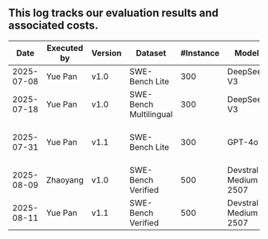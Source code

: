 ## This log tracks our evaluation results and associated costs.

| Date       | Executed by | Version | Dataset                | #Instance | Model       | Resolved Rate | API Cost | Notes                              |
|------------|-------------|---------|------------------------|-----------|-------------|---------------|----------|------------------------------------|
| 2025-07-08 | Yue Pan     | v1.0    | SWE-Bench Lite         | 300       | DeepSeek V3 | 28.67%        | $70.05   | initial version                    |
| 2025-07-18 | Yue Pan     | v1.0    | SWE-Bench Multilingual | 300       | DeepSeek V3 | 13.67%        | $113.6   | initial version                    |
| 2025-07-31 | Yue Pan     | v1.1    | SWE-Bench Lite         | 300       | GPT-4o      | 30.00%        | $1569.73 | context retrieval improved version |
| 2025-08-09 | Zhaoyang     | v1.0    | SWE-Bench Verified         | 500       | Devstral Medium 2507    | 33.00%        | - |  |
| 2025-08-11 | Yue Pan     | v1.1    | SWE-Bench Verified         | 500       | Devstral Medium 2507    | 38.4%        | - |  |
